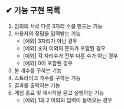 ## ✔ 기능 구현 목록

1. 임의의 서로 다른 3자리 수를 만드는 기능
2. 사용자의 정답을 입력받는 기능
   - [예외] 3자리가 아닌 경우
   - [예외] 숫자 이외의 문자가 포함된 경우
   - [예외] 각 자리수가 전부 다른 수가 아닌 경우
   - [예외] 0이 포함된 경우
3. 볼 개수를 구하는 기능
4. 스트라이크 개수를 구하는 기능
5. 결과를 출력하는 기능
6. 게임 종료 및 재시작을 묻고 실행하는 기능
   - [예외] 1과 2 이외의 입력이 들어오는 경우